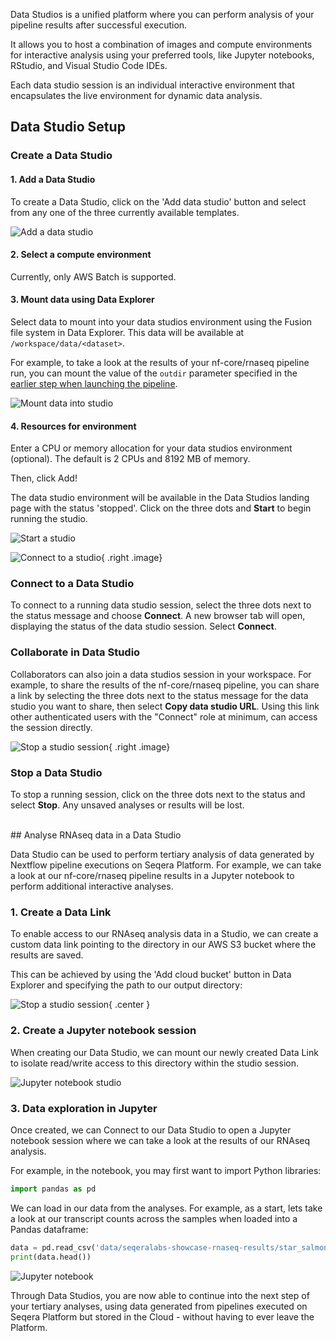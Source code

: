 Data Studios is a unified platform where you can perform analysis of your pipeline results after successful execution. 

It allows you to host a combination of images and compute environments for interactive analysis using your preferred tools, like Jupyter notebooks, RStudio, and Visual Studio Code IDEs. 

Each data studio session is an individual interactive environment that encapsulates the live environment for dynamic data analysis.

## Data Studio Setup

### Create a Data Studio

#### 1. Add a Data Studio

To create a Data Studio, click on the 'Add data studio' button and select from any one of the three currently available templates.

![Add a data studio](assets/create-data-studio.gif)

#### 2. Select a compute environment

Currently, only AWS Batch is supported.

#### 3. Mount data using Data Explorer

Select data to mount into your data studios environment using the Fusion file system in Data Explorer. This data will be available at `/workspace/data/<dataset>`.

For example, to take a look at the results of your nf-core/rnaseq pipeline run, you can mount the value of the `outdir` parameter specified in the [earlier step when launching the pipeline](./launch_pipeline.md).

![Mount data into studio](assets/mount-data-into-studio.gif)

#### 4. Resources for environment

Enter a CPU or memory allocation for your data studios environment (optional). The default is 2 CPUs and 8192 MB of memory.

Then, click Add!

The data studio environment will be available in the Data Studios landing page with the status 'stopped'. Click on the three dots and **Start** to begin running the studio.

![Start a studio](assets/start-studio.gif)

![Connect to a studio](assets/connect-to-studio.png){ .right .image}

### Connect to a Data Studio

To connect to a running data studio session, select the three dots next to the status message and choose **Connect**. A new browser tab will open, displaying the status of the data studio session. Select **Connect**.
<br>
<div style="clear: both;"></div>

### Collaborate in Data Studio

Collaborators can also join a data studios session in your workspace. For example, to share the results of the nf-core/rnaseq pipeline, you can share a link by selecting the three dots next to the status message for the data studio you want to share, then select **Copy data studio URL**. Using this link other authenticated users with the "Connect" role at minimum, can access the session directly.
<div style="clear: both;"></div>

![Stop a studio session](assets/stop-a-studio.png){ .right .image}
### Stop a Data Studio

To stop a running session, click on the three dots next to the status and select **Stop**. Any unsaved analyses or results will be lost.<br>
<div style="clear: both;"></div>

<br>
## Analyse RNAseq data in a Data Studio

Data Studio can be used to perform tertiary analysis of data generated by Nextflow pipeline executions on Seqera Platform. For example, we can take a look at our nf-core/rnaseq pipeline results in a Jupyter notebook to perform additional interactive analyses.

### 1. Create a Data Link
To enable access to our RNAseq analysis data in a Studio, we can create a custom data link pointing to the directory in our AWS S3 bucket where the results are saved. 

This can be achieved by using the 'Add cloud bucket' button in Data Explorer and specifying the path to our output directory:

![Stop a studio session](assets/create-a-data-link.png){ .center }


### 2. Create a Jupyter notebook session 
When creating our Data Studio, we can mount our newly created Data Link to isolate read/write access to this directory within the studio session.

![Jupyter notebook studio](assets/data-studio-create-jupyter.gif)

### 3. Data exploration in Jupyter
Once created, we can Connect to our Data Studio to open a Jupyter notebook session where we can take a look at the results of our RNAseq analysis. 

For example, in the notebook, you may first want to import Python libraries:

```python
import pandas as pd
```

We can load in our data from the analyses. For example, as a start, lets take a look at our transcript counts across the samples when loaded into a Pandas dataframe:

```python
data = pd.read_csv('data/seqeralabs-showcase-rnaseq-results/star_salmon/salmon.merged.gene_counts.tsv', sep='\t', index_col=0)
print(data.head())
```

![Jupyter notebook](assets/data-studio-jupyter-notebook-example.png)


Through Data Studios, you are now able to continue into the next step of your tertiary analyses, using data generated from pipelines executed on Seqera Platform but stored in the Cloud - without having to ever leave the Platform.

